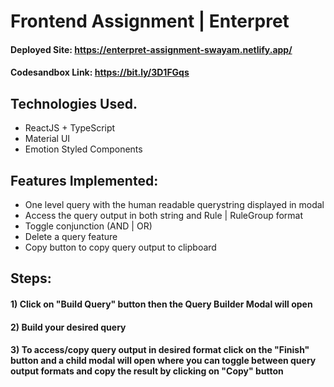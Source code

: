 # Frontend Assignment | Enterpret
#### Deployed Site: https://enterpret-assignment-swayam.netlify.app/
#### Codesandbox Link: https://bit.ly/3D1FGqs

## Technologies Used.

* ReactJS + TypeScript
* Material UI
* Emotion Styled Components

## Features Implemented:
* One level query with the human readable querystring displayed in modal 
* Access the query output in both string and Rule | RuleGroup format
* Toggle conjunction (AND | OR)
* Delete a query feature
* Copy button to copy query output to clipboard

## Steps:
#### 1) Click on "Build Query" button then the Query Builder Modal will open
#### 2) Build your desired query
#### 3) To access/copy query output in desired format click on the "Finish" button and a child modal will open where you can toggle between query output formats and copy the result by clicking on "Copy" button 
